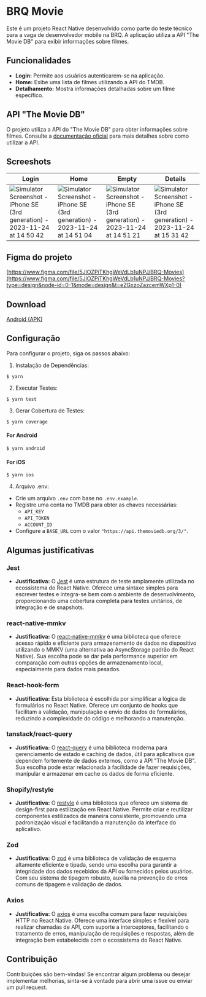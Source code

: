 # BRQ Movie

Este é um projeto React Native desenvolvido como parte do teste técnico para a vaga de desenvolvedor mobile na BRQ. A aplicação utiliza a API "The Movie DB" para exibir informações sobre filmes.

## Funcionalidades

- **Login:** Permite aos usuários autenticarem-se na aplicação.
- **Home:** Exibe uma lista de filmes utilizando a API do TMDB.
- **Detalhamento:** Mostra informações detalhadas sobre um filme específico.


## API "The Movie DB"

O projeto utiliza a API do "The Movie DB" para obter informações sobre filmes. Consulte a [documentação oficial](https://developer.themoviedb.org/docs) para mais detalhes sobre como utilizar a API.

## Screeshots

| Login | Home | Empty | Details |
| --- | --- | --- | --- |
| ![Simulator Screenshot - iPhone SE (3rd generation) - 2023-11-24 at 14 50 42](https://github.com/YuryRegis/brqmovies/assets/29512626/98560f45-fb61-46aa-a213-c8505c74fe26) | ![Simulator Screenshot - iPhone SE (3rd generation) - 2023-11-24 at 14 51 04](https://github.com/YuryRegis/brqmovies/assets/29512626/3eb393fe-852d-46b4-9133-b1de08c4834f) | ![Simulator Screenshot - iPhone SE (3rd generation) - 2023-11-24 at 14 51 21](https://github.com/YuryRegis/brqmovies/assets/29512626/45db784d-507f-4408-b467-9f2f04915549) | ![Simulator Screenshot - iPhone SE (3rd generation) - 2023-11-24 at 15 31 42](https://github.com/YuryRegis/brqmovies/assets/29512626/c8f91027-9218-43bc-aef9-bdc160eb3cb0) |


## Figma do projeto

[https://www.figma.com/file/5JlOZPiTKhgWeVdLb1uNPJ/BRQ-Movies](https://www.figma.com/file/5JlOZPiTKhgWeVdLb1uNPJ/BRQ-Movies?type=design&node-id=0-1&mode=design&t=eZGxzoZazcemWXp1-0)

## Download

[Android (APK)](https://github.com/YuryRegis/brqmovies/releases/download/Android/app-brqmovie.apk)

## Configuração

Para configurar o projeto, siga os passos abaixo:

1. Instalação de Dependências:
```
$ yarn
```

2. Executar Testes:
```
$ yarn test
```

3. Gerar Cobertura de Testes:
```
$ yarn coverage
```

#### For Android

```
$ yarn android
```

#### For iOS
```
$ yarn ios
```

4. Arquivo .env:
- Crie um arquivo `.env` com base no `.env.example`.
- Registre uma conta no TMDB para obter as chaves necessárias:
  - `API_KEY`
  - `API_TOKEN`
  - `ACCOUNT_ID`
- Configure a `BASE_URL` com o valor `"https://api.themoviedb.org/3/"`.

## Algumas justificativas

### Jest
- **Justificativa:** O [Jest](https://jestjs.io/pt-BR/docs/getting-started) é uma estrutura de teste amplamente utilizada no ecossistema do React Native. Oferece uma sintaxe simples para escrever testes e integra-se bem com o ambiente de desenvolvimento, proporcionando uma cobertura completa para testes unitários, de integração e de snapshots.

### react-native-mmkv
- **Justificativa:** O [react-native-mmkv](https://www.npmjs.com/package/react-native-mmkv-storage?activeTab=readme) é uma biblioteca que oferece acesso rápido e eficiente para armazenamento de dados no dispositivo utilizando o MMKV (uma alternativa ao AsyncStorage padrão do React Native). Sua escolha pode se dar pela performance superior em comparação com outras opções de armazenamento local, especialmente para dados mais pesados.

### React-hook-form
- **Justificativa:** Esta biblioteca é escolhida por simplificar a lógica de formulários no React Native. Oferece um conjunto de hooks que facilitam a validação, manipulação e envio de dados de formulários, reduzindo a complexidade do código e melhorando a manutenção.

### tanstack/react-query
- **Justificativa:** O [react-query](https://tanstack.com/query/v4/docs/react/overview) é uma biblioteca moderna para gerenciamento de estado e caching de dados, útil para aplicativos que dependem fortemente de dados externos, como a API "The Movie DB". Sua escolha pode estar relacionada à facilidade de fazer requisições, manipular e armazenar em cache os dados de forma eficiente.

### Shopify/restyle
- **Justificativa:** O [restyle](https://shopify.github.io/restyle/) é uma biblioteca que oferece um sistema de design-first para estilização em React Native. Permite criar e reutilizar componentes estilizados de maneira consistente, promovendo uma padronização visual e facilitando a manutenção da interface do aplicativo.

### Zod
- **Justificativa:**  O [zod](https://zod.dev/) é uma biblioteca de validação de esquema altamente eficiente e tipada, sendo uma escolha para garantir a integridade dos dados recebidos da API ou fornecidos pelos usuários. Com seu sistema de tipagem robusto, auxilia na prevenção de erros comuns de tipagem e validação de dados.

### Axios
- **Justificativa:** O [axios](https://axios-http.com/docs/intro) é uma escolha comum para fazer requisições HTTP no React Native. Oferece uma interface simples e flexível para realizar chamadas de API, com suporte a interceptores, facilitando o tratamento de erros, manipulação de requisições e respostas, além de integração bem estabelecida com o ecossistema do React Native.

## Contribuição

Contribuições são bem-vindas! Se encontrar algum problema ou desejar implementar melhorias, sinta-se à vontade para abrir uma issue ou enviar um pull request.
